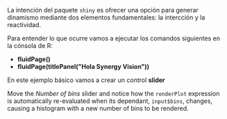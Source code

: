 La intención del paquete `shiny` es ofrecer una opción para generar dinamismo mediante dos elementos fundamentales: la intercción y la reactividad. 

Para entender lo que ocurre vamos a ejecutar los comandos siguientes en la cónsola de R:

- **fluidPage()**
- **fluidPage(titlePanel("Hola Synergy Vision"))**

En este ejemplo básico vamos a crear un control **slider**

Move the *Number of bins* slider and notice how the `renderPlot` expression is automatically re-evaluated when its dependant, `input$bins`, changes, causing a histogram with a new number of bins to be rendered.
